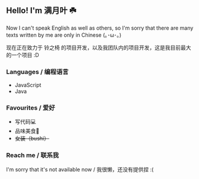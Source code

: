 ## Hello! I'm 满月叶 ☘️

Now I can't speak English as well as others, so I'm sorry that there are many texts written by me are only in Chinese (｡･ω･｡)

现在正在致力于 铃之椅 的项目开发，以及我团队内的项目开发，这是我目前最大的一个项目 :D

### Languages / 编程语言

* JavaScript
* Java

### Favourites / 爱好

* 写代码💻
* 品味美食🍟
* ~~女装（bushi）~~

### Reach me / 联系我

I'm sorry that it's not available now / 我很懒，还没有提供捏 :(
<!---
MoonLeeeaf/MoonLeeeaf is a ✨ special ✨ repository because its `README.md` (this file) appears on your GitHub profile.
You can click the Preview link to take a look at your changes.
--->
